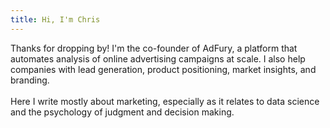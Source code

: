 ```yaml
---
title: Hi, I'm Chris
---
```


Thanks for dropping by! I'm the co-founder of AdFury, a platform that automates analysis of online advertising campaigns at scale. I also help companies with lead generation, product positioning, market insights, and branding.
<br/><br/>
Here I write mostly about marketing, especially as it relates to data science and the psychology of judgment and decision making. 
